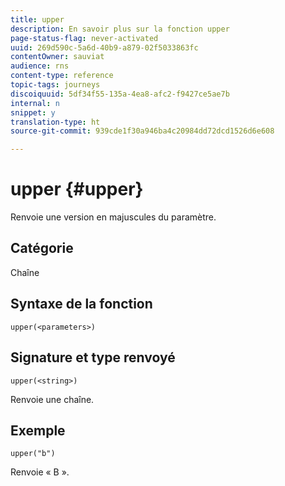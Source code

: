 ```yaml
---
title: upper
description: En savoir plus sur la fonction upper
page-status-flag: never-activated
uuid: 269d590c-5a6d-40b9-a879-02f5033863fc
contentOwner: sauviat
audience: rns
content-type: reference
topic-tags: journeys
discoiquuid: 5df34f55-135a-4ea8-afc2-f9427ce5ae7b
internal: n
snippet: y
translation-type: ht
source-git-commit: 939cde1f30a946ba4c20984dd72dcd1526d6e608

---
```



# upper {#upper}

Renvoie une version en majuscules du paramètre.

## Catégorie

Chaîne

## Syntaxe de la fonction

`upper(<parameters>)`

## Signature et type renvoyé

`upper(<string>)`

Renvoie une chaîne.

## Exemple

`upper("b")`

Renvoie « B ».
